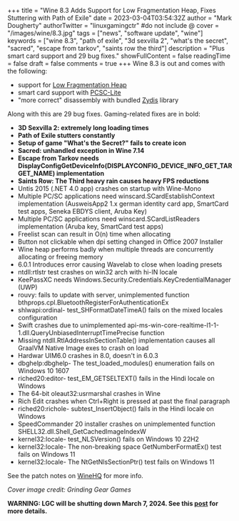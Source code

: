 +++
title = "Wine 8.3 Adds Support for Low Fragmentation Heap, Fixes Stuttering with Path of Exile"
date = 2023-03-04T03:54:32Z
author = "Mark Dougherty"
authorTwitter = "linuxgamingctr" #do not include @
cover = "/images/wine/8.3.jpg"
tags = ["news", "software update", "wine"]
keywords = ["wine 8.3", "path of exile", "3d sexvilla 2", "what's the secret", "sacred", "escape from tarkov", "saints row the third"]
description = "Plus smart card support and 29 bug fixes."
showFullContent = false
readingTime = false
draft = false
comments = true
+++
Wine 8.3 is out and comes with the following:
- support for [Low Fragmentation Heap](https://learn.microsoft.com/en-us/windows/win32/memory/low-fragmentation-heap)
- smart card support with [PCSC-Lite](https://pcsclite.apdu.fr/)
- "more correct" disassembly with bundled [Zydis](https://github.com/zyantific/zydis) library

Along with this are 29 bug fixes. Gaming-related fixes are in bold:

- **3D Sexvilla 2: extremely long loading times**
- **Path of Exile stutters constantly**
- **Setup of game "What's the Secret?" fails to create icon**
- **Sacred: unhandled exception in Wine 7.14**
- **Escape from Tarkov needs DisplayConfigGetDeviceInfo(DISPLAYCONFIG_DEVICE_INFO_GET_TARGET_NAME) implementation**
- **Saints Row: The Third heavy rain causes heavy FPS reductions**
- Untis 2015 (.NET 4.0 app) crashes on startup with Wine-Mono
- Multiple PC/SC applications need winscard.SCardEstablishContext implementation (AusweisApp2 1.x german identity card app, SmartCard test apps, Seneka EBDYS client, Aruba Key)
- Multiple PC/SC applications need winscard.SCardListReaders implementation (Aruba key, SmartCard test apps)
- Freelist scan can result in O(n) time when allocating
- Button not clickable when dpi setting changed in Office 2007 Installer
- Wine heap performs badly when multiple threads are concurrently allocating or freeing memory
- 6.0.1 Introduces error causing Wavelab to close when loading presets
- ntdll:rtlstr test crashes on win32 arch with hi-IN locale
- KeePassXC needs Windows.Security.Credentials.KeyCredentialManager (UWP)
- rouvy: fails to update with server, unimplemented function bthprops.cpl.BluetoothRegisterForAuthenticationEx
- shlwapi:ordinal- test_SHFormatDateTimeA() fails on the mixed locales configuration
- Swift crashes due to unimplemented api-ms-win-core-realtime-l1-1-1.dll.QueryUnbiasedInterruptTimePrecise function
- Missing ntdll.RtlAddressInSectionTable() implementation causes all GraalVM Native Image exes to crash on load
- Hardwar UIM6.0 crashes in 8.0, doesn't in 6.0.3
- dbghelp:dbghelp- The test_loaded_modules() enumeration fails on Windows 10 1607
- riched20:editor- test_EM_GETSELTEXT() fails in the Hindi locale on Windows
- The 64-bit oleaut32:usrmarshal crashes in Wine
- Rich Edit crashes when Ctrl+Right is pressed at past the final paragraph
- riched20:richole- subtest_InsertObject() fails in the Hindi locale on Windows
- SpeedCommander 20 installer crashes on unimplemented function SHELL32.dll.Shell_GetCachedImageIndexW
- kernel32:locale- test_NLSVersion() fails on Windows 10 22H2
- kernel32:locale- The non-breaking space GetNumberFormatEx() test fails on Windows 11
- kernel32:locale- The NtGetNlsSectionPtr() test fails on Windows 11

See the patch notes on [WineHQ](https://www.winehq.org/announce/8.3) for more info.

*Cover image credit: Grinding Gear Games*

**WARNING: LGC will be shutting down March 7, 2024. See this [post](https://linuxgamingcentral.com/posts/the-end-of-lgc/) for more details.**
